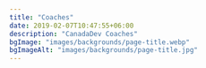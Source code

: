 ```yaml
---
title: "Coaches"
date: 2019-02-07T10:47:55+06:00
description: "CanadaDev Coaches"
bgImage: "images/backgrounds/page-title.webp"
bgImageAlt: "images/backgrounds/page-title.jpg"
---
```


